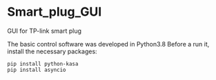 # Smart_plug_GUI
GUI for TP-link smart plug 

The basic control software was developed in Python3.8 Before a run it, install the necessary packages:

    
    pip install python-kasa
    pip install asyncio
    